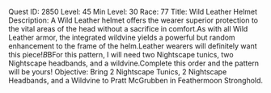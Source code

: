 Quest ID: 2850
Level: 45
Min Level: 30
Race: 77
Title: Wild Leather Helmet
Description: A Wild Leather helmet offers the wearer superior protection to the vital areas of the head without a sacrifice in comfort.As with all Wild Leather armor, the integrated wildvine yields a powerful but random enhancement to the frame of the helm.Leather wearers will definitely want this piece!$B$BFor this pattern, I will need two Nightscape tunics, two Nightscape headbands, and a wildvine.Complete this order and the pattern will be yours!
Objective: Bring 2 Nightscape Tunics, 2 Nightscape Headbands, and a Wildvine to Pratt McGrubben in Feathermoon Stronghold.
